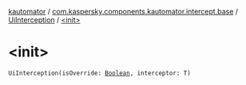[kautomator](../../index.md) / [com.kaspersky.components.kautomator.intercept.base](../index.md) / [UiInterception](index.md) / [&lt;init&gt;](./-init-.md)

# &lt;init&gt;

`UiInterception(isOverride: `[`Boolean`](https://kotlinlang.org/api/latest/jvm/stdlib/kotlin/-boolean/index.html)`, interceptor: T)`